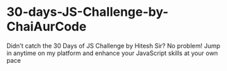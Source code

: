 # 30-days-JS-Challenge-by-ChaiAurCode
Didn’t catch the 30 Days of JS Challenge by Hitesh Sir? No problem! Jump in anytime on my platform and enhance your JavaScript skills at your own pace
